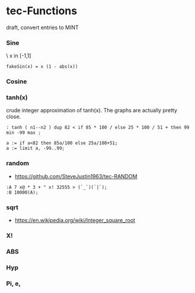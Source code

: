# tec-Functions

draft, convert entries to MINT


### Sine 
\\ x in [-1,1]
```
fakeSin(x) = x (1 - abs(x))
```
### Cosine


### tanh(x)

crude integer approximation of tanh(x). The graphs are actually pretty close.
```
: tanh ( n1--n2 ) dup 82 < if 85 * 100 / else 25 * 100 / 51 + then 99 min -99 max ;

a := if a<82 then 85a/100 else 25a/100+51;
a := limit a, -99..99;
```

### random
- https://github.com/SteveJustin1963/tec-RANDOM

```
:A 7 x@ * 3 + " x! 32555 > (`_`)(`|`);
:B 10000(A);
```

### sqrt

- https://en.wikipedia.org/wiki/Integer_square_root

### X!

### ABS

### Hyp

### Pi, e, 




